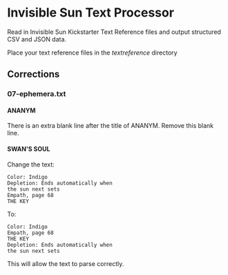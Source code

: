 # Invisible Sun Text Processor

Read in Invisible Sun Kickstarter Text Reference files and output structured CSV and JSON data.

Place your text reference files in the _textreference_ directory

## Corrections

### 07-ephemera.txt
#### ANANYM
There is an extra blank line after the title of ANANYM.  Remove this blank line.
#### SWAN'S SOUL
Change the text:

    Color: Indigo
    Depletion: Ends automatically when
    the sun next sets
    Empath, page 68
    THE KEY

To:

    Color: Indigo
    Empath, page 68
    THE KEY
    Depletion: Ends automatically when
    the sun next sets

This will allow the text to parse correctly.